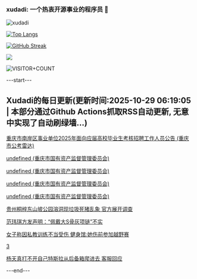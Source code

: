 ### xudadi: 一个热衷开源事业的程序员 👋

![xudadi](https://github-readme-stats-git-masterorgs-github-readme-stats-team.vercel.app/api?username=xudadi)

[![Top Langs](https://github-readme-stats.vercel.app/api/top-langs/?username=xudadi)](https://github.com/anuraghazra/github-readme-stats)

[![GitHub Streak](https://streak-stats.demolab.com?user=xudadi&locale=zh_Hans)](https://git.io/streak-stats)

![](https://raw.githubusercontent.com/xudadi/xudadi/main/assets/github-contribution-grid-snake.svg)

![VISITOR+COUNT](https://komarev.com/ghpvc/?username=xudadi&label=VISITOR+COUNT)


---start---

## Xudadi的每日更新(更新时间:2025-10-29 06:19:05 | 本部分通过Github Actions抓取RSS自动更新, 无意中实现了自动刷绿墙...)

[重庆市南岸区事业单位2025年面向应届高校毕业生考核招聘工作人员公告 (重庆市公考雷达)](https://www.gongkaoleida.com/article/2667143)

[undefined (重庆市国有资产监督管理委员会)](https://dadilab.github.io/feeds/all.xml)

[undefined (重庆市国有资产监督管理委员会)](https://dadilab.github.io/feeds/all.xml)

[undefined (重庆市国有资产监督管理委员会)](https://dadilab.github.io/feeds/all.xml)

[undefined (重庆市国有资产监督管理委员会)](https://dadilab.github.io/feeds/all.xml)

[贵州桐梓东山坡公园溶洞现垃圾死猪乱象 官方展开调查](https://m.163.com/news/article/KD06OGF805345ARG.html)

[范玮琪方发声明：“佩戴大S骨灰项链”不实](https://m.163.com/news/article/KD05NINH05345ARG.html)

[女子称因私教训练不当受伤 健身馆:她伤前参加越野赛](https://m.163.com/news/article/KD00TCNJ051492T3.html)

[3](https://m.163.com/touch/news/sub/domestic)

[杨天真打不开自己特斯拉从后备箱爬进去 客服回应](https://m.163.com/news/article/KCVVIMN0053469LG.html)

---end---
